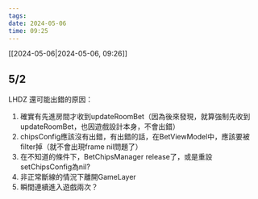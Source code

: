 ```yaml
---
tags: 
date: 2024-05-06
time: 09:25
---
```

[[2024-05-06|2024-05-06, 09:26]]
## 5/2

LHDZ 還可能出錯的原因：
1. 確實有先進房間才收到updateRoomBet（因為後來發現，就算強制先收到updateRoomBet，也因遊戲設計本身，不會出錯）
2. chipsConfig應該沒有出錯，有出錯的話，在BetViewModel中，應該要被filter掉（就不會出現frame nil問題了）
3. 在不知道的條件下，BetChipsManager release了，或是重設setChipsConfig為nil?
4. 非正常斷線的情況下離開GameLayer
5. 瞬間連續進入遊戲兩次？